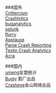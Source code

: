 ###国外  
[Crittercism](https://app.crittercism.com/)  
[Crashlytics](http://try.crashlytics.com/)  
[buganalytics](http://www.buganalytics.com/)  
[splunk](https://mint.splunk.com/)    
[flurry](http://www.flurry.com/)  
[Applause](http://www.applause.com/mobile-sdk)  
[Parse Crash Reporting](http://blog.parse.com/learn/introducing-parse-crash-reporting-2/)  
[Testin Crash Analytics](http://www.itestin.com/)  
[Acra](https://github.com/ACRA/acra)


###国内  
[umeng](http://dev.umeng.com/analytics/reports/errors)友盟统计  
[Bugly](http://bugly.qq.com/) 鹅厂出品  
[Crasheye](http://www.crasheye.cn/)金山网络出品